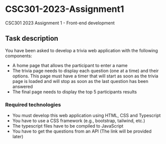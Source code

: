 # CSC301-2023-Assignment1
CSC301 2023 Assignment 1 - Front-end development

## Task description
You have been asked to develop a trivia web application with the following components:
- A home page that allows the participant to enter a name
- The trivia page needs to display each question (one at a time) and their options. This page must have a timer that will start as soon as the trivia page is loaded and will stop as soon as the last question has been answered
- The final page needs to display the top 5 participants results

### Required technologies
- You must develop this web application using HTML, CSS and Typescript
- You have to use a CSS framework (e.g., bootstrap, tailwind, etc.)
- The typescript files have to be compiled to JavaScript
- You have to get the questions from an API (The link will be provided later)
